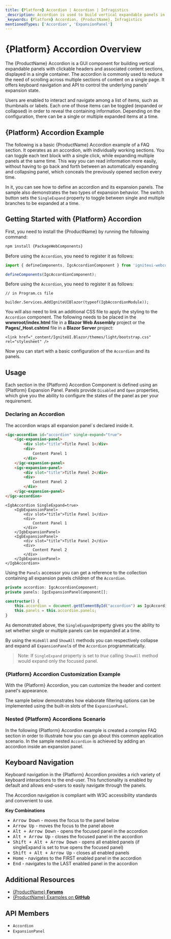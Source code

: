 ```yaml
---
title: {Platform} Accordion | Accordion | Infragistics
_description: Accordion is used to build vertical expandable panels in accordion menu.
_keywords: {Platform} Accordion, {ProductName}, Infragistics
mentionedTypes: ['Accordion', 'ExpansionPanel']
---
```


# {Platform} Accordion Overview

The {ProductName} Accordion is a GUI component for building vertical expandable panels with clickable headers and associated content sections, displayed in a single container. The accordion is commonly used to reduce the need of scrolling across multiple sections of content on a single page. It offers keyboard navigation and API to control the underlying panels' expansion state.

Users are enabled to interact and navigate among a list of items, such as thumbnails or labels. Each one of those items can be toggled (expanded or collapsed) in order to reveal the containing information. Depending on the configuration, there can be a single or multiple expanded items at a time.

## {Platform} Accordion Example

The following is a basic {ProductName} Accordion example of a FAQ section. It operates as an accordion, with individually working sections. You can toggle each text block with a single click, while expanding multiple panels at the same time. This way you can read information more easily, without having to go back and forth between an automatically expanding and collapsing panel, which conceals the previously opened section every time.

In it, you can see how to define an accordion and its expansion panels. The sample also demonstrates the two types of expansion behavior. The switch button sets the `SingleExpand` property to toggle between single and multiple branches to be expanded at a time.

<code-view style="height: 460px"
           data-demos-base-url="{environment:dvDemosBaseUrl}"
           iframe-src="{environment:demosBaseUrl}/layouts/accordion-overview"
           alt="{Platform} Accordion Example"
           github-src="layouts/accordion/overview">
</code-view>

<div class="divider--half"></div>

## Getting Started with {Platform} Accordion

<!-- WebComponents -->

First, you need to install the {ProductName} by running the following command:

```cmd
npm install {PackageWebComponents}
```

Before using the `Accordion`, you need to register it as follows:

```ts
import { defineComponents, IgcAccordionComponent } from 'igniteui-webcomponents';

defineComponents(IgcAccordionComponent);
```

<!-- end: WebComponents -->

Before using the `Accordion`, you need to register it as follows:

```razor
// in Program.cs file

builder.Services.AddIgniteUIBlazor(typeof(IgbAccordionModule));
```

<!-- Blazor -->

You will also need to link an additional CSS file to apply the styling to the `Accordion` component. The following needs to be placed in the **wwwroot/index.html** file in a **Blazor Web Assembly** project or the **Pages/_Host.cshtml** file in a **Blazor Server** project:

```razor
<link href="_content/IgniteUI.Blazor/themes/light/bootstrap.css" rel="stylesheet" />
```

<!-- end: Blazor -->

Now you can start with a basic configuration of the `Accordion` and its panels.

## Usage

Each section in the {Platform} Accordion Component is defined using an {Platform} Expansion Panel.
Panels provide `Disabled` and `Open` properties, which give you the ability to configure the states of the panel as per your requirement.

### Declaring an Accordion

The accordion wraps all expansion panel`s declared inside it.

```html
<igc-accordion id="accordion" single-expand="true">
    <igc-expansion-panel>
        <div slot="title">Title Panel 1</div>
        <div>
            Content Panel 1
        </div>
    </igc-expansion-panel>
    <igc-expansion-panel>
        <div slot="title">Title Panel 2</div>
        <div>
            Content Panel 2
        </div>
    </igc-expansion-panel>
</igc-accordion>
```

```razor
<IgbAccordion SingleExpand=true>
    <IgbExpansionPanel>
        <div slot="title">Title Panel 1</div>
        <div>
            Content Panel 1
        </div>
    </IgbExpansionPanel>
    <IgbExpansionPanel>
        <div slot="title">Title Panel 2</div>
        <div>
            Content Panel 2
        </div>
    </IgbExpansionPanel>
</IgbAccordion>
```

<!-- WebComponents -->

Using the `Panels` accessor you can get a reference to the collection containing all expansion panels children of the `Accordion`.

```typescript
private accordion: IgcAccordionComponent;
private panels: IgcExpansionPanelComponent[];

constructor() {
	this.accordion = document.getElementById("accordion") as IgcAccordionComponent;
	this.panels = this.accordion.panels;
}
```

<!-- end: WebComponents -->



As demonstrated above, the `SingleExpand`property gives you the ability to set whether single or multiple panels can be expanded at a time.

By using the `HideAll` and `ShowAll` methods you can respectively collapse and expand all `ExpansionPanel`s of the `Accordion` programmatically.

> Note: If `SingleExpand` property is set to *true* calling `ShowAll` method would expand only the focused panel.

### {Platform} Accordion Customization Example

With the {Platform} Accordion, you can customize the header and content panel's appearance.

The sample below demonstrates how elaborate filtering options can be implemented using the built-in slots of the `ExpansionPanel`.

<code-view style="height: 550px"
           data-demos-base-url="{environment:dvDemosBaseUrl}"
           iframe-src="{environment:demosBaseUrl}/layouts/accordion-customization"
           alt="{Platform} Accordion Customization Example"
           github-src="layouts/accordion/customization">
</code-view>

<div class="divider--half"></div>

### Nested {Platform} Accordions Scenario

In the following {Platform} Accordion example is created a complex FAQ section in order to illustrate how you can go about this common application scenario. In the sample nested `Accordion` is achieved by adding an accordion inside an expansion panel.

<code-view style="height: 550px"
           data-demos-base-url="{environment:dvDemosBaseUrl}"
           iframe-src="{environment:demosBaseUrl}/layouts/accordion-nested-scenario"
           alt="{Platform} Accordion Nested Example"
           github-src="layouts/accordion/nested-scenario">
</code-view>

<div class="divider--half"></div>

## Keyboard Navigation

Keyboard navigation in the {Platform} Accordion provides a rich variety of keyboard interactions to the end-user. This functionality is enabled by default and allows end-users to easily navigate through the panels.

The Accordion navigation is compliant with W3C accessibility standards and convenient to use.

**Key Combinations**
 - <kbd>Arrow Down</kbd> - moves the focus to the panel below
 - <kbd>Arrow Up</kbd> - moves the focus to the panel above
 - <kbd>Alt + Arrow Down</kbd> - opens the focused panel in the accordion
 - <kbd>Alt + Arrow Up</kbd> - closes the focused panel in the accordion
 - <kbd>Shift + Alt + Arrow Down</kbd> - opens all enabled panels (if singleExpand is set to true opens the focused panel)
 - <kbd>Shift + Alt + Arrow Up</kbd> - closes all enabled panels
 - <kbd>Home</kbd> - navigates to the FIRST enabled panel in the accordion
 - <kbd>End</kbd> - navigates to the LAST enabled panel in the accordion

<div class="divider"></div>

## Additional Resources

* [{ProductName} **Forums**](https://www.infragistics.com/community/forums/f/ignite-ui-for-{Platform})
* [{ProductName} Examples on **GitHub**](https://github.com/IgniteUI/igniteui-{Platform}-examples)

## API Members

- `Accordion`
- `ExpansionPanel`